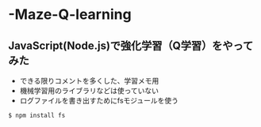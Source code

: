# -Maze-Q-learning
## JavaScript(Node.js)で強化学習（Q学習）をやってみた

 - できる限りコメントを多くした、学習メモ用
 - 機械学習用のライブラリなどは使っていない
 - ログファイルを書き出すためにfsモジュールを使う
 
 ``$ npm install fs``
